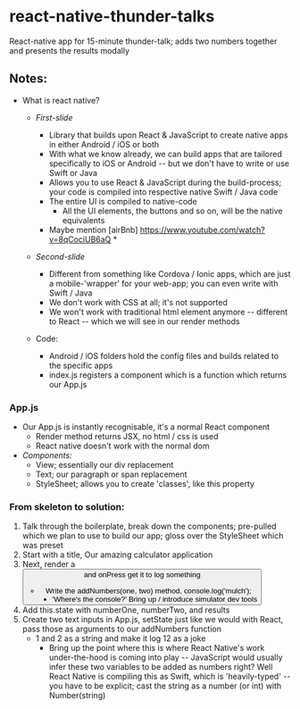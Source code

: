# react-native-thunder-talks
React-native app for 15-minute thunder-talk; adds two numbers together and presents the results modally

## Notes:
* What is react native?
    * *First-slide*
        * Library that builds upon React & JavaScript to create native apps in either Android / iOS or both
        * With what we know already, we can build apps that are tailored specifically to iOS or Android -- but we don't have to write or use Swift or Java
        * Allows you to use React & JavaScript during the build-process; your code is compiled into respective native Swift / Java code
        * The entire UI is compiled to native-code
            * All the UI elements, the buttons and so on, will be the native equivalents
        * Maybe mention [airBnb] <https://www.youtube.com/watch?v=8qCociUB6aQ>
            *   

    * *Second-slide*
        * Different from something like Cordova / Ionic apps, which are just a mobile-'wrapper' for your web-app; you can even write with Swift / Java
        * We don't work with CSS at all; it's not supported
        * We won't work with traditional html element anymore -- different to React -- which we will see in our render methods

    * Code:
        * Android / iOS folders hold the config files and builds related to the specific apps
        * index.js registers a component which is a function which returns our App.js

### App.js
* Our App.js is instantly recognisable, it's a normal React component
    * Render method returns JSX, no html / css is used
    * React native doesn't work with the normal dom
* *Components:*
    * View; essentially our div replacement
    * Text; our paragraph or span replacement
    * StyleSheet; allows you to create 'classes', like this property


### From skeleton to solution:
1. Talk through the boilerplate, break down the components; pre-pulled which we plan to use to build our app; gloss over the StyleSheet which was preset
1. Start with a title, <Text>Our amazing calculator application
2. Next, render a <Button> and onPress get it to log something
    * Write the addNumbers(one, two) method, console.log('mulch');
        * 'Where's the console?' Bring up / introduce simulator dev tools
3. Add this.state with numberOne, numberTwo, and results
3. Create two text inputs in App.js, setState just like we would with React, pass those as arguments to our addNumbers function
    * 1 and 2 as a string and make it log 12 as a joke
        * Bring up the point where this is where React Native's work under-the-hood is coming into play -- JavaScript would usually infer these two variables to be added as numbers right? Well React Native is compiling this as Swift, which is 'heavily-typed' -- you have to be explicit; cast the string as a number (or int) with Number(string)




